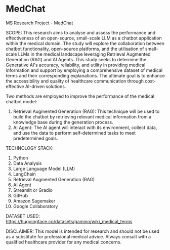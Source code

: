 # MedChat
MS Research Project - MedChat


SCOPE:
This research aims to analyse and assess the performance and effectiveness of an open-source, small-scale LLM as a chatbot application within the medical domain. The study will explore the collaboration between chatbot functionality, open-source platforms, and the utilisation of small-scale LLMs in the medical landscape leveraging Retrieval Augmented Generation (RAG) and AI Agents. This study seeks to determine the Generative AI's accuracy, reliability, and utility in providing medical information and support by employing a comprehensive dataset of medical terms and their corresponding explanations. The ultimate goal is to enhance the accessibility and quality of healthcare communication through cost-effective AI-driven solutions.

Two methods are employed to improve the performance of the medical chatbot model:

1. Retrieval Augmented Generation (RAG): This technique will be used to build the chatbot by retrieving relevant medical information from a knowledge base during the generation process.
2. AI Agent: The AI agent will interact with its environment, collect data, and use the data to perform self-determined tasks to meet predetermined goals.


TECHNOLOGY STACK:
1. Python
2. Data Analysis
3. Large Language Model (LLM)
4. LangChain
5. Retrieval Augmented Generation (RAG)
6. AI Agent
7. Streamlit or Gradio
8. GitHub
9. Amazon Sagemaker
10. Google Collaboratory


DATASET USED:
https://huggingface.co/datasets/gamino/wiki_medical_terms


DISCLAIMER:
This model is intended for research and should not be used as a substitute for professional medical advice. Always consult with a qualified healthcare provider for any medical concerns.
